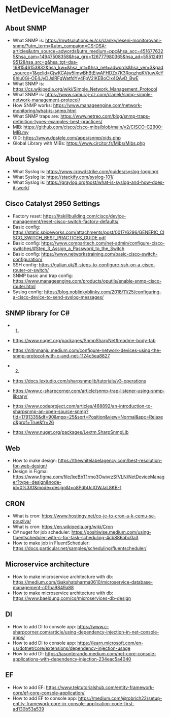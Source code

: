 # NetDeviceManager

## About SNMP
- What SNMP is: https://mwtsolutions.eu/cs/clanky/reseni-monitorovani-snmp/?utm_term=&utm_campaign=CS-DSA-articles&utm_source=adwords&utm_medium=ppc&hsa_acc=4516776325&hsa_cam=14947508358&hsa_grp=126777980365&hsa_ad=555124919512&hsa_src=g&hsa_tgt=dsa-1681546153832&hsa_kw=&hsa_mt=&hsa_net=adwords&hsa_ver=3&gad_source=1&gclid=CjwKCAjw5ImwBhBtEiwAFHDZx7K3RoqzhqKVtuwXcY8hiu0Gi-OE4JyDJslRFgWatfdYv4FpV2lKEBoClx4QAvD_BwE
- What SNMP is: https://cs.wikipedia.org/wiki/Simple_Network_Management_Protocol
- What SNMP is: https://www.samuraj-cz.com/clanek/snmp-simple-network-management-protocol/
- How SNMP works: https://www.manageengine.com/network-monitoring/what-is-snmp.html
- What SNMP traps are: https://www.netreo.com/blog/snmp-traps-definition-types-examples-best-practices/
- MIB: https://github.com/cisco/cisco-mibs/blob/main/v2/CISCO-C2900-MIB.my
- OID: https://www.dpstele.com/apps/snmp/oids.php
- Global Library with MIBs: https://www.circitor.fr/Mibs/Mibs.php

## About Syslog
- What Syslog is: https://www.crowdstrike.com/guides/syslog-logging/
- What Syslog is: https://stackify.com/syslog-101/
- What Syslog is: https://graylog.org/post/what-is-syslog-and-how-does-it-work/

## Cisco Catalyst 2950 Settings
- Factory reset: https://itskillbuilding.com/cisco/device-management/reset-cisco-switch-factory-defaults/
- Basic config: https://static.spiceworks.com/attachments/post/0017/6296/GENERIC_CISCO_SWITCH_BEST_PRACTICES_GUIDE.pdf
- Basic config: https://www.comparitech.com/net-admin/configure-cisco-switches/#Step_3_Assign_a_Password_to_the_Switch
- Basic config: https://www.networkstraining.com/basic-cisco-switch-configuration/
- SSH config: https://gulian.uk/8-steps-to-configure-ssh-on-a-cisco-router-or-switch/
- SNMP basic and trap config: https://www.manageengine.com/products/oputils/enable-snmp-cisco-router.html
- Syslog config: https://blog.noblinkyblinky.com/2018/11/25/configuring-a-cisco-device-to-send-syslog-messages/

## SNMP library for C#
- 1)
-   https://www.nuget.org/packages/SnmpSharpNet#readme-body-tab
-   https://nitinmanju.medium.com/configure-network-devices-using-the-snmp-protocol-with-c-and-net-1124c5ea8827
- 2)
-   https://docs.lextudio.com/sharpsnmplib/tutorials/v3-operations

- https://www.c-sharpcorner.com/article/snmp-trap-listener-using-snmp-library/
- https://www.codeproject.com/articles/468892/an-introduction-to-sharpsnmp-an-open-source-snmp?fid=1791335&df=90&mpp=25&sort=Position&view=Normal&spc=Relaxed&prof=True&fr=26
- https://www.nuget.org/packages/Lextm.SharpSnmpLib

## Web
- How to make design: https://thewhitelabelagency.com/best-resolution-for-web-design/
- Design in Figma: https://www.figma.com/file/lxeBbT1rmo3OwivrzSfVLN/NetDeviceManager?type=design&node-id=0%3A1&mode=design&t=o8PdbUcIOWJaL8KB-1

## CRON
- What is cron: https://www.hostingy.net/co-je-to-cron-a-k-cemu-se-pouziva/
- What is cron: https://en.wikipedia.org/wiki/Cron
- C# nuget for job scheduler: https://positiwise.medium.com/using-fluentscheduler-with-c-for-task-scheduling-4cb886abc0a3
- How to make job in FluentScheduler: https://docs.particular.net/samples/scheduling/fluentscheduler/

## Microservice architecture 
- How to make microservice architecture with db: https://medium.com/@akshatsharma0610/microservice-database-management-c01ba9849a88
- How to make microservice architecture with db: https://www.baeldung.com/cs/microservices-db-design

## DI
- How to add DI to console app: https://www.c-sharpcorner.com/article/using-dependency-injection-in-net-console-apps/
- How to add DI to console app: https://learn.microsoft.com/en-us/dotnet/core/extensions/dependency-injection-usage
- How to add DI: https://jasonterando.medium.com/net-core-console-applications-with-dependency-injection-234eac5a4040

## EF
- How to add EF: https://www.tektutorialshub.com/entity-framework-core/ef-core-console-application/
- How to add EF to console app: https://medium.com/@robrich22/setup-entity-framework-core-in-console-application-code-first-ad130b53a539
